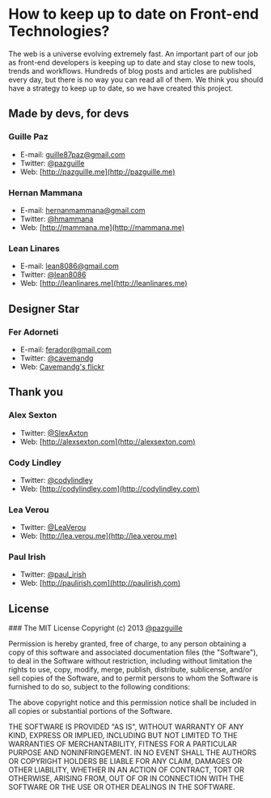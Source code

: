 # How to keep up to date on Front-end Technologies?

The web is a universe evolving extremely fast. An important part of our job as front-end developers is keeping up to date and stay close to new tools, trends and workflows.
Hundreds of blog posts and articles are published every day, but there is no way you can read all of them. We think you should have a strategy to keep up to date, so we have created this project.

## Made by devs, for devs

### Guille Paz
- E-mail: [guille87paz@gmail.com](mailto:guille87paz@gmail.com)
- Twitter: [@pazguille](http://twitter.com/pazguille)
- Web: [http://pazguille.me](http://pazguille.me)

### Hernan Mammana
- E-mail: [hernanmammana‎@gmail.com](mailto:hernan.mammana‎@gmail.com)
- Twitter: [@hmammana](http://twitter.com/hmammana‎)
- Web: [http://mammana.me](http://mammana.me)

### Lean Linares
- E-mail: [lean8086@gmail.com](mailto:lean8086@gmail.com)
- Twitter: [@lean8086](http://twitter.com/lean8086)
- Web: [http://leanlinares.me](http://leanlinares.me)

## Designer Star
### Fer Adorneti
- E-mail: [ferador@gmail.com](mailto:ferador@gmail.com)
- Twitter: [@cavemandg](https://twitter.com/cavemandg)
- Web: [Cavemandg's flickr](http://www.flickr.com/photos/cavemandg)

## Thank you

### Alex Sexton
- Twitter: [@SlexAxton](https://twitter.com/SlexAxton)
- Web: [http://alexsexton.com](http://alexsexton.com)

### Cody Lindley
- Twitter: [@codylindley](https://twitter.com/codylindley)
- Web: [http://codylindley.com](http://codylindley.com)

### Lea Verou
- Twitter: [@LeaVerou](https://twitter.com/LeaVerou)
- Web: [http://lea.verou.me](http://lea.verou.me)

### Paul Irish
- Twitter: [@paul_irish](https://twitter.com/paul_irish)
- Web: [http://paulirish.com](http://paulirish.com)

## License
### The MIT License
Copyright (c) 2013 [@pazguille](http://twitter.com/pazguille)

Permission is hereby granted, free of charge, to any person obtaining a copy
of this software and associated documentation files (the "Software"), to deal
in the Software without restriction, including without limitation the rights
to use, copy, modify, merge, publish, distribute, sublicense, and/or sell
copies of the Software, and to permit persons to whom the Software is
furnished to do so, subject to the following conditions:

The above copyright notice and this permission notice shall be included in
all copies or substantial portions of the Software.

THE SOFTWARE IS PROVIDED "AS IS", WITHOUT WARRANTY OF ANY KIND, EXPRESS OR
IMPLIED, INCLUDING BUT NOT LIMITED TO THE WARRANTIES OF MERCHANTABILITY,
FITNESS FOR A PARTICULAR PURPOSE AND NONINFRINGEMENT. IN NO EVENT SHALL THE
AUTHORS OR COPYRIGHT HOLDERS BE LIABLE FOR ANY CLAIM, DAMAGES OR OTHER
LIABILITY, WHETHER IN AN ACTION OF CONTRACT, TORT OR OTHERWISE, ARISING FROM,
OUT OF OR IN CONNECTION WITH THE SOFTWARE OR THE USE OR OTHER DEALINGS IN
THE SOFTWARE.
